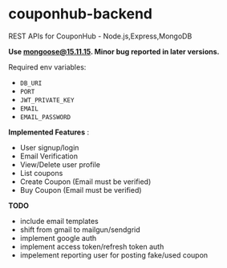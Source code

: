 # couponhub-backend

REST APIs for CouponHub - Node.js,Express,MongoDB

**Use mongoose@15.11.15. Minor bug reported in later versions.**

Required env variables:

- `DB_URI`
- `PORT`
- `JWT_PRIVATE_KEY`
- `EMAIL`
- `EMAIL_PASSWORD`

**Implemented Features** :

- User signup/login
- Email Verification
- View/Delete user profile
- List coupons
- Create Coupon (Email must be verified)
- Buy Coupon (Email must be verified)

**TODO**

- include email templates
- shift from gmail to mailgun/sendgrid
- implement google auth
- implement access token/refresh token auth
- impelement reporting user for posting fake/used coupon
